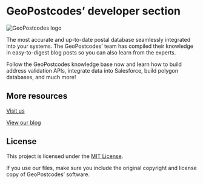 # GeoPostcodes’ developer section

![GeoPostcodes logo](https://geopostcodes-public.s3.amazonaws.com/images/Logo/Color/GeoPostcodes-color.jpg)

The most accurate and up-to-date postal database seamlessly integrated into your systems. The GeoPostcodes’ team has compiled their knowledge in easy-to-digest blog posts so you can also learn from the experts.

Follow the GeoPostcodes knowledge base now and learn how to build address validation APIs, integrate data into Salesforce, build polygon databases, and much more!

## More resources

[Visit us](https://www.geopostcodes.com/)

[View our blog](https://www.geopostcodes.com/blog/)

## License

This project is licensed under the [MIT License](LICENSE).

If you use our files, make sure you include the original copyright and license copy of GeoPostcodes’ software.
